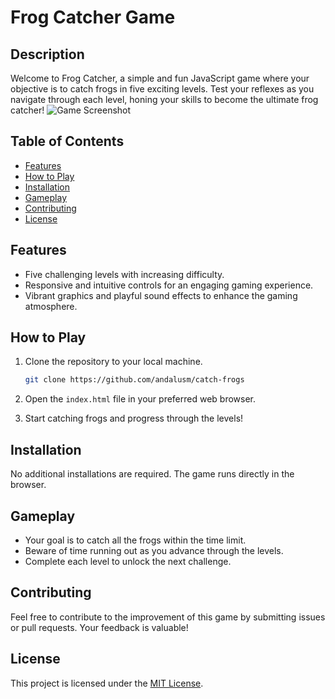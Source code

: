 # Frog Catcher Game

## Description

Welcome to Frog Catcher, a simple and fun JavaScript game where your objective is to catch frogs in five exciting levels. Test your reflexes as you navigate through each level, honing your skills to become the ultimate frog catcher!
![Game Screenshot](https://github.com/andalusm/catch-frogs/blob/main/frog_game.PNG)

## Table of Contents

- [Features](#features)
- [How to Play](#how-to-play)
- [Installation](#installation)
- [Gameplay](#gameplay)
- [Contributing](#contributing)
- [License](#license)

## Features

- Five challenging levels with increasing difficulty.
- Responsive and intuitive controls for an engaging gaming experience.
- Vibrant graphics and playful sound effects to enhance the gaming atmosphere.

## How to Play

1. Clone the repository to your local machine.
    ```bash
    git clone https://github.com/andalusm/catch-frogs
    ```

2. Open the `index.html` file in your preferred web browser.

3. Start catching frogs and progress through the levels!

## Installation

No additional installations are required. The game runs directly in the browser.

## Gameplay

- Your goal is to catch all the frogs within the time limit.
- Beware of time running out as you advance through the levels.
- Complete each level to unlock the next challenge.

## Contributing

Feel free to contribute to the improvement of this game by submitting issues or pull requests. Your feedback is valuable!

## License

This project is licensed under the [MIT License](LICENSE).
